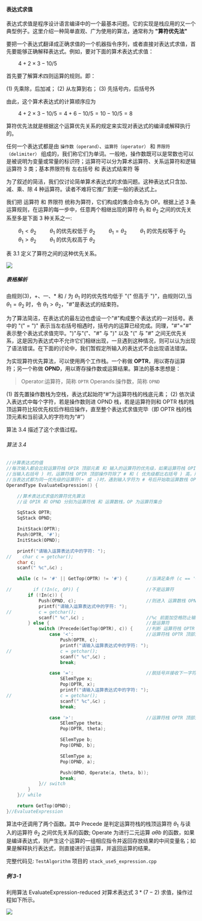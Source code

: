 
#### 表达式求值

表达式求值是程序设计语言编译中的一个最基本问题。它的实现是栈应用的又一个典型例子。这里介绍一种简单直观、广为使用的算法，通常称为 **"算符优先法"**

要把一个表达式翻译成正确求值的一个机器指令序列，或者直接对表达式求值，首先要能够正确解释表达式。例如，要对下面的算术表达式求值：

$\qquad 4 + 2 × 3 - 10 / 5$

首先要了解算术四则运算的规则。即：

(1) 先乘除，后加减； 
(2) 从左算到右； 
(3) 先括号内，后括号外

由此，这个算术表达式的计算顺序应为

$\qquad 4 + 2 × 3 - 10 / 5 = 4 + 6 - 10 / 5 = 10 - 10 / 5 = 8$

算符优先法就是根据这个运算优先关系的规定来实现对表达式的编译或解释执行的。

任何一个表达式都是由 `操作数（operand）`、`运算符（operator）` 和 `界限符（delimiter）` 组成的，我们称它们为单词。一般地，操作数既可以是常数也可以是被说明为变量或常量的标识符；运算符可以分为算术运算符、关系运算符和逻辑运算符 3 类；基本界限符有 左右括号 和 表达式结束符 等

为了叙述的简洁，我们仅讨论简单算术表达式的求值问题。这种表达式只含加、减、乘、除 4 种运算符。读者不难将它推广到更一般的表达式上。

我们把 运算符 和 界限符 统称为算符，它们构成的集合命名为 OP。根据上述 3 条运算规则，在运算的每一步中，任意两个相继出现的算符 $\theta_1$ 和 $\theta_2$ 之间的优先关系至多是下面 3 种关系之一:

$\qquad \theta_1 < \theta_2 \qquad$ $\theta_1$ 的优先权低于 $\theta_2$
$\qquad \theta_{1} = \theta_{2} \qquad$ $\theta_1$ 的优先权等于 $\theta_2$
$\qquad \theta_{1} > \theta_{2} \qquad$ $\theta_1$ 的优先权高于 $\theta_2$

表 3.1 定义了算符之间的这种优先关系。

![](https://gitee.com/mayundaze/img_bed/raw/master/20200617104652.png)

##### 表格解析

由规则(3)，+、一、* 和 / 为 $\theta_1$ 时的优先性均低于 "(" 但高于 ")"，由规则(2),当 $\theta_1 = \theta_2$ 时，令 $\theta_1 > \theta_2$，"#"是表达式的结束符。

为了算法简洁，在表达式的最左边也虚设一个"#"构成整个表达式的一对括号。表中的 "(" = ")" 表示当左右括号相遇时，括号内的运算已经完成。同理，"#"="#" 表示整个表达式求值完毕。")"与"("、"#" 与 ")" 以及 "(" 与 "#" 之间无优先关系，这是因为表达式中不允许它们相继出现，一旦遇到这种情况，则可以认为出现了语法错误。在下面的讨论中，我们暂假定所输入的表达式不会出现语法错误。

为实现算符优先算法，可以使用两个工作栈。一个称做 **OPTR**，用以寄存运算符；另一个称做 **OPND**，用以寄存操作数或运算结果。算法的基本思想是：

> Operator:运算符，简称 `OPTR`    Operands:操作数，简称 `OPND`

 (1) 首先置操作数栈为空栈，表达式起始符“#”为运算符栈的栈底元素；
 (2) 依次读入表达式中每个字符，若是操作数则进 OPND 栈，若是运算符则和 OPTR 栈的栈顶运算符比较优先权后作相应操作，直至整个表达式求值完毕（即 OPTR 栈的栈顶元素和当前读入的字符均为“#”）

算法 3.4 描述了这个求值过程。

###### 算法 3.4

```cpp
//计算表达式的值
//每次输入都会比较运算符栈 OPIR 顶部元素 和 输入的运算符的优先级，如果运算符栈 OPIR 顶部元素是优先级高的(例如乘除法)，则先进行乘除法运算，该运算符栈 OPIR 出栈 Pop
//当输入右括号 ) 时，运算符栈 OPIR 顶部操作符除了 # 和 ( 优先级都比右括号 ) 高，所以先会算括号内的，直到整个括号算完
//当表达式都为同一优先级的运算符(+ 或 -)时，遇到输入字符为 # 号后开始取运算数栈 OPND 顶部的两个操作数运算，此时输入字符 c 还是 # 号，所以一直循环直到 运算符栈 OPIR 栈顶元素和当前读入的字符均为 #
OperandType EvaluateExpression() {

    //算术表达式求值的算符优先算法
    //设 OPIR 和 OPND 分别为运算符栈 和 运算数栈，OP 为运算符集合

    SqStack OPTR;
    SqStack OPND;

    InitStack(OPTR);
    Push(OPTR, '#');
    InitStack(OPND);

    printf("请输入运算表达式中的字符: ");
//    char c = getchar();
    char c;
    scanf(" %c",&c) ;

    while (c != '#' || GetTop(OPTR) != '#') {       //当满足条件 (c == '#' && GetTop(OPTR) == '#') 时退出循环

//        if (!In(c, OP)) {                         //不是运算符
        if (!In(c)) {
            Push(OPND, c);                          //则进入 运算数栈 OPND
            printf("请输入运算表达式中的字符: ");
//          c = getchar();
            scanf(" %c",&c) ;                       //%c 前面加空格防止输入空白字符
        } else {                                    //是运算符
            switch (Precede(GetTop(OPTR), c)) {     //判断 运算符栈 OPTR 顶部元素 和运算符 c 的优先级
                case '<':                           //运算符栈 OPTR 顶部元素优先权低
                    Push(OPTR, c);
                    printf("请输入运算表达式中的字符: ");
//                  c = getchar();
                    scanf(" %c",&c) ;
                    break;

                case '=':                           //脱括号并接收下一字符 (只有括号的优先级是相等的)
                    SElemType x;
                    Pop(OPTR, x);
                    printf("请输入运算表达式中的字符: ");
//                  c = getchar();
                    scanf(" %c",&c) ;
                    break;

                case '>':                           //运算符栈 OPTR 顶部元素优先级高，退栈并将运算结果入栈
                    SElemType theta;
                    Pop(OPTR, theta);

                    SElemType b;
                    Pop(OPND, b);

                    SElemType a;
                    Pop(OPND, a);

                    Push(OPND, Operate(a, theta, b));
                    break;
            }// switch
        }
    }// while

    return GetTop(OPND);
}//EvaluateExpression
```

算法中还调用了两个函数。其中 Precede 是判定运算符栈的栈顶运算符 $\theta_1$ 与读入的运算符 $\theta_2$ 之间优先关系的函数; Operate 为进行二元运算 $a \theta b$ 的函数，如果是编译表达式，则产生这个运算的一组相应指令并返回存放结果的中间变量名；如果是解释执行表达式，则直接进行该运算，并返回运算的结果。

完整代码见: `TestAlgorithm` 项目的 `stack_use5_expression.cpp`

##### 例 3-1 

利用算法 EvaluateExpression-reduced 对算术表达式 $3 * (7-2)$ 求值，操作过程如下所示。

![](https://gitee.com/mayundaze/img_bed/raw/master/20200617141600.png)
